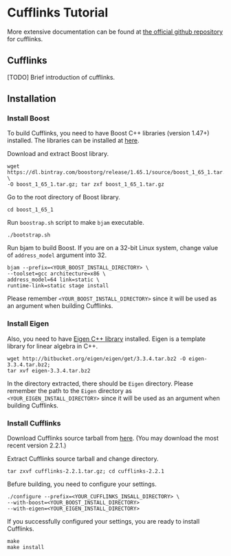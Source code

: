 # Cufflinks Tutorial

More extensive documentation can be found at [the official github repository](https://github.com/cole-trapnell-lab/cufflinks) for cufflinks.

## Cufflinks

[TODO] Brief introduction of cufflinks.

## Installation

### Install Boost

To build Cufflinks, you need to have Boost C++ libraries (version 1.47+) installed. The libraries can be installed at [here](http://www.boost.org/users/download/). 

Download and extract Boost library.

```shell
wget https://dl.bintray.com/boostorg/release/1.65.1/source/boost_1_65_1.tar.gz \
-O boost_1_65_1.tar.gz; tar zxf boost_1_65_1.tar.gz
```

Go to the root directory of Boost library.

```shell
cd boost_1_65_1
```

Run `boostrap.sh` script to make `bjam` executable.

```shell
./bootstrap.sh
```

Run bjam to build Boost. If you are on a 32-bit Linux system, change value of `address_model` argument into 32. 

```shell
bjam --prefix=<YOUR_BOOST_INSTALL_DIRECTORY> \
--toolset=gcc architecture=x86 \
address_model=64 link=static \
runtime-link=static stage install
```

Please remember `<YOUR_BOOST_INSTALL_DIRECTORY>` since it will be used as an argument when building Cufflinks.

### Install Eigen

Also, you need to have [Eigen C++ library](http://eigen.tuxfamily.org/index.php?title=Main_Page) installed. Eigen is a template library for linear algebra in C++.

```shell
wget http://bitbucket.org/eigen/eigen/get/3.3.4.tar.bz2 -O eigen-3.3.4.tar.bz2;
tar xvf eigen-3.3.4.tar.bz2
```

In the directory extracted, there should be `Eigen` directory. Please remember the path to the `Eigen` directory as `<YOUR_EIGEN_INSTALL_DIRECTORY>` since it will be used as an argument when building Cufflinks.

### Install Cufflinks

Download Cufflinks source tarball from [here](http://cole-trapnell-lab.github.io/cufflinks/install/). (You may download the most recent version 2.2.1.)

Extract Cufflinks source tarball and change directory.

```shell
tar zxvf cufflinks-2.2.1.tar.gz; cd cufflinks-2.2.1
```

Befure building, you need to configure your settings.

```shell
./configure --prefix=<YOUR_CUFFLINKS_INSALL_DIRECTORY> \
--with-boost=<YOUR_BOOST_INSTALL_DIRECTORY>
--with-eigen=<YOUR_EIGEN_INSTALL_DIRECTORY>
```

If you successfully configured your settings, you are ready to install Cufflinks.

```shell
make
make install
```

